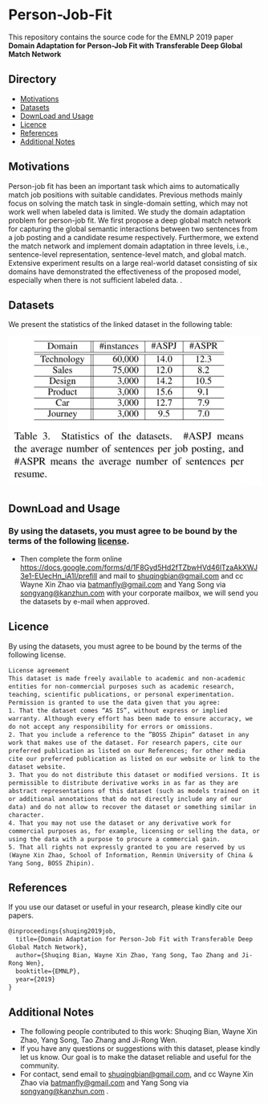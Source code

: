 # Person-Job-Fit

This repository contains the source code for the EMNLP 2019 paper **Domain Adaptation for Person-Job Fit with Transferable Deep Global Match Network**

## Directory

- [Motivations](https://github.com/RUCAIBox/KB4Rec/blob/master/README.md#Motivations)
- [Datasets](https://github.com/RUCAIBox/KB4Rec/blob/master/README.md#Datasets)
- [DownLoad and Usage](https://github.com/RUCAIBox/KB4Rec/blob/master/README.md#Download)
- [Licence](https://github.com/RUCAIBox/KB4Rec/blob/master/README.md#Licence)
- [References](https://github.com/RUCAIBox/KB4Rec/blob/master/README.md#References)
- [Additional Notes](https://github.com/RUCAIBox/KB4Rec/blob/master/README.md#Addition)

## Motivations

Person-job fit has been an important task which aims to automatically match job positions with suitable candidates. Previous methods mainly focus on solving the match task in single-domain setting, which may
not work well when labeled data is limited. We study the domain adaptation problem for person-job fit. We first propose a deep global match network for capturing the global semantic interactions between two
sentences from a job posting and a candidate resume respectively. Furthermore, we extend the match network and implement domain adaptation in three levels, i.e., sentence-level representation, sentence-level match, and global match. Extensive experiment results on a large real-world dataset consisting of six
domains have demonstrated the effectiveness of the proposed model, especially when there is not sufficient labeled data.	.

## Datasets

We present the statistics of the linked dataset in the following table:

[![detail statistics](https://github.com/RUCAIBox/Person-Job-Fit/blob/master/new_table.png)](https://github.com/RUCAIBox/Person-Job-Fit/blob/master/new_table.png)

## DownLoad and Usage

### By using the datasets, you must agree to be bound by the terms of the following [license](https://github.com/RUCAIBox/Person-Job-Fit/blob/master/README.md#Licence).

- Then complete the form online <https://docs.google.com/forms/d/1F8Gyd5Hd2fTZbwHVd46lTzaAkXWJ3e1-EUecHn_iA1I/prefill> and mail to shuqingbian@gmail.com and cc Wayne Xin Zhao via [batmanfly@gmail.com](mailto:batmanfly@gmail.com) and Yang Song via [songyang@kanzhun.com](mailto:songyang@kanzhun.com) with your corporate mailbox, we will send you the datasets by e-mail when approved.

## Licence

By using the datasets, you must agree to be bound by the terms of the following license.

```
License agreement
This dataset is made freely available to academic and non-academic entities for non-commercial purposes such as academic research, teaching, scientific publications, or personal experimentation. Permission is granted to use the data given that you agree:
1. That the dataset comes “AS IS”, without express or implied warranty. Although every effort has been made to ensure accuracy, we do not accept any responsibility for errors or omissions. 
2. That you include a reference to the ”BOSS Zhipin“ dataset in any work that makes use of the dataset. For research papers, cite our preferred publication as listed on our References; for other media cite our preferred publication as listed on our website or link to the dataset website.
3. That you do not distribute this dataset or modified versions. It is permissible to distribute derivative works in as far as they are abstract representations of this dataset (such as models trained on it or additional annotations that do not directly include any of our data) and do not allow to recover the dataset or something similar in character.
4. That you may not use the dataset or any derivative work for commercial purposes as, for example, licensing or selling the data, or using the data with a purpose to procure a commercial gain.
5. That all rights not expressly granted to you are reserved by us (Wayne Xin Zhao, School of Information, Renmin University of China & Yang Song, BOSS Zhipin).
```

## References

If you use our dataset or useful in your research, please kindly cite our papers.

```
@inproceedings{shuqing2019job,
  title={Domain Adaptation for Person-Job Fit with Transferable Deep Global Match Network},
  author={Shuqing Bian, Wayne Xin Zhao, Yang Song, Tao Zhang and Ji-Rong Wen},
  booktitle={EMNLP},
  year={2019}
}
```

## Additional Notes

- The following people contributed to this work: Shuqing Bian, Wayne Xin Zhao, Yang
  Song, Tao Zhang and Ji-Rong Wen.
- If you have any questions or suggestions with this dataset, please kindly let us know. Our goal is to make the dataset reliable and useful for the community.
- For contact, send email to [shuqingbian@gmail.com](mailto:shuqingbian@gmail.com), and cc Wayne Xin Zhao via [batmanfly@gmail.com](mailto:batmanfly@gmail.com) and Yang Song via [songyang@kanzhun.com](mailto:songyang@kanzhun.com) .
